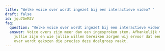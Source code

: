 ```yaml
---
title: "Welke voice over wordt ingezet bij een interactieve video? "
draft: false
id: jqu7GeM2V
faq:
  question: "Welke voice over wordt ingezet bij een interactieve video? "
  answer: Voice overs zijn meer dan een ingesproken stem. Afhankelijk van wie
    jullie zijn en wie jullie willen bereiken zorgen wij ervoor dat een voice
    over wordt gekozen die precies deze doelgroep raakt.
---
```

